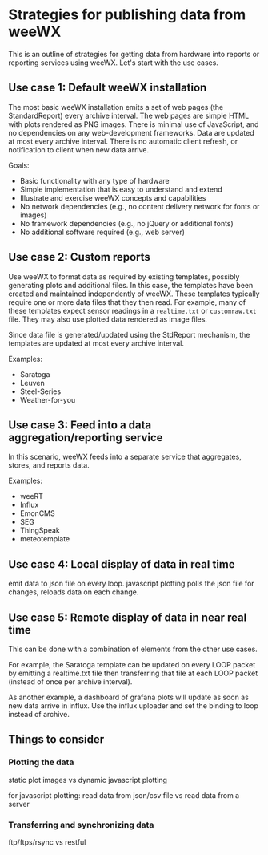 # Strategies for publishing data from weeWX

This is an outline of strategies for getting data from hardware into reports or reporting services using weeWX.  Let's start with the use cases.

## Use case 1: Default weeWX installation

The most basic weeWX installation emits a set of web pages (the StandardReport) every archive interval.  The web pages are simple HTML with plots rendered as PNG images.  There is minimal use of JavaScript, and no dependencies on any web-development frameworks.  Data are updated at most every archive interval.  There is no automatic client refresh, or notification to client when new data arrive.

Goals:

* Basic functionality with any type of hardware
* Simple implementation that is easy to understand and extend
* Illustrate and exercise weeWX concepts and capabilities
* No network dependencies (e.g., no content delivery network for fonts or images)
* No framework dependencies (e.g., no jQuery or additional fonts)
* No additional software required (e.g., web server)

## Use case 2: Custom reports

Use weeWX to format data as required by existing templates, possibly generating plots and additional files.  In this case, the templates have been created and maintained independently of weeWX.  These templates typically require one or more data files that they then read.  For example, many of these templates expect sensor readings in a `realtime.txt` or `customraw.txt` file.  They may also use plotted data rendered as image files.

Since data file is generated/updated using the StdReport mechanism, the templates are updated at most every archive interval.

Examples:

* Saratoga
* Leuven
* Steel-Series
* Weather-for-you

## Use case 3: Feed into a data aggregation/reporting service

In this scenario, weeWX feeds into a separate service that aggregates, stores, and reports data. 

Examples:

* weeRT
* Influx
* EmonCMS
* SEG
* ThingSpeak
* meteotemplate

## Use case 4: Local display of data in real time

emit data to json file on every loop.  javascript plotting polls the json file for changes, reloads data on each change.

## Use case 5: Remote display of data in near real time

This can be done with a combination of elements from the other use cases.

For example, the Saratoga template can be updated on every LOOP packet by emitting a realtime.txt file then transferring that file at each LOOP packet (instead of once per archive interval).

As another example, a dashboard of grafana plots will update as soon as new data arrive in influx.  Use the influx uploader and set the binding to loop instead of archive.

## Things to consider

### Plotting the data

static plot images vs dynamic javascript plotting

for javascript plotting: read data from json/csv file vs read data from a server

### Transferring and synchronizing data

ftp/ftps/rsync vs restful
